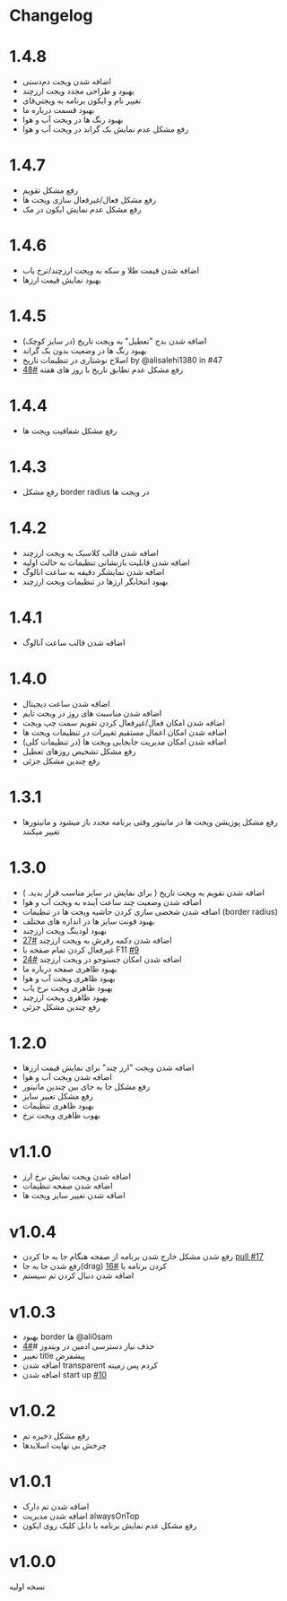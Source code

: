 # Changelog

# 1.4.8
- اضافه شدن ویجت دم‌دستی
- بهبود و طراحی مجدد ویجت ارزچند
- تغییر نام و ایکون برنامه به ویجتی‌فای
- بهبود قسمت درباره ما
- بهبود رنگ ها در ویجت آب و هوا
- رفع مشکل عدم نمایش بک گراند در ویجت آب و هوا

# 1.4.7
- رفع مشکل تقویم
- رفع مشکل فعال/غیرفعال سازی ویجت ها
- رفع مشکل عدم نمایش ایکون در مک

# 1.4.6
- اضافه شدن قیمت طلا و سکه به ویجت ارزچند/نرخ یاب
- بهبود نمایش قیمت ارزها

# 1.4.5
- اضافه شدن بدج "تعطیل" به ویجت تاریخ (در سایز کوچک)
- بهبود رنگ ها در وضعیت بدون بک گراند
- اصلاح نوشتاری در تنظیمات تاریخ by @alisalehi1380 in #47
- رفع مشکل عدم تطابق تاریخ با روز های هفته [#48](https://github.com/sajjadmrx/btime-desktop/issues/48)

# 1.4.4
- رفع مشکل شفافیت ویجت ها 

# 1.4.3
- رفع مشکل  border radius در ویجت ها

# 1.4.2
- اضافه شدن قالب کلاسیک به ویجت ارزچند
- اضافه شدن قابلیت بازنشانی تنظیمات به حالت اولیه
- اضافه شدن نمایشگر دقیقه به ساعت انالوگ
- بهبود انتخابگر ارزها در تنظیمات ویجت ارزچند

# 1.4.1
- اضافه شدن قالب ساعت آنالوگ


# 1.4.0
- اضافه شدن ساعت دیجیتال
- اضافه شدن مناسبت های روز در ویجت تایم
- اضافه شدن  امکان فعال/غیرفعال کردن تقویم سمت چپ ویجت
- اضافه شدن امکان اعمال مستقیم تغییرات در تنظیمات ویجت ها
- اضافه شدن امکان مدیریت جابجایی ویجت ها (در تنظیمات کلی)
- رفع مشکل تشخیص روزهای تعطیل
- رفع چندین مشکل جزئی

# 1.3.1
- رفع مشکل پوزیشن ویجت ها در مانیتور وقتی برنامه مجدد باز میشود و مانیتورها تغییر میکنند

# 1.3.0
- اضافه شدن تقویم به ویجت تاریخ ( برای نمایش در سایز مناسب قرار بدید. )
- اضافه شدن وضعیت چند ساعت آینده به ویجت آب و هوا
- اضافه شدن شخصی سازی کردن حاشیه ویجت ها در تنظیمات (border radius)
- بهبود فونت سایز ها در اندازه های مختلف
- بهبود لودینگ ویجت ارزچند
- اضافه شدن دکمه رفرش به ویجت ارزچند [#27](https://github.com/sajjadmrx/btime-desktop/issues/27)
- غیرفعال کردن تمام صفحه با F11 [#9](https://github.com/sajjadmrx/btime-desktop/issues/9)
- اضافه شدن امکان جستوجو در ویجت ارزچند [#24](https://github.com/sajjadmrx/btime-desktop/issues/24)
- بهبود ظاهری صفحه درباره ما
- بهبود ظاهری ویجت آب و هوا
- بهبود ظاهری ویجت نرخ یاب
- بهبود ظاهری ویجت ارزچند
- رفع چندین مشکل جزئی


# 1.2.0
- اضافه شدن ویجت "ارز چند" برای نمایش قیمت ارزها
- اضافه شدن ویجت آب و هوا
- رفع مشکل جا به جای بین چندین مانیتور
- رفع مشکل تغییر سایز
- بهبود ظاهری تنظیمات
- بهوب ظاهری ویجت نرخ

# v1.1.0
- اضافه شدن ویجت نمایش نرخ ارز
- اضافه شدن صفحه تنظیمات
- اضافه شدن تغییر سایز ویجت ها

# v1.0.4

- رفع شدن مشکل خارج شدن برنامه از صفحه هنگام جا به جا کردن [pull #17](https://github.com/sajjadmrx/btime-desktop/pull/17)
- رفع شدن جا به جا(drag) کردن برنامه یا [#16](https://github.com/sajjadmrx/btime-desktop/issues/16)
- اضافه شدن دنبال کردن تم سیستم

# v1.0.3

- بهبود border ها @ali0sam
- حذف نیاز دسترسی ادمین در ویندوز #[#4](https://github.com/sajjadmrx/btime-desktop/issues/4)
- تغییر title پیشفرض
- اضافه شدن transparent کردم پس زمینه
- اضافه شدن start up [#10](https://github.com/sajjadmrx/btime-desktop/issues/10)

# v1.0.2

- رفع مشکل ذخیره تم
- چرخش بی نهایت اسلایدها

# v1.0.1

- اضافه شدن تم دارک
- اضافه شدن مدیریت alwaysOnTop
- رفع مشکل عدم نمایش برنامه با دابل کلیک روی ایکون

# v1.0.0

نسخه اولیه
